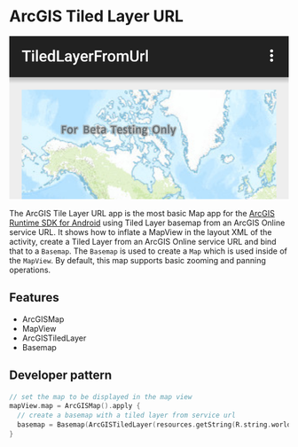 # ArcGIS Tiled Layer URL

![Tiled Layer from URL App](arcgis-tiledlayer-from-url.png)

The ArcGIS Tile Layer URL app is the most basic Map app for the [ArcGIS Runtime SDK for Android](https://developers.arcgis.com/en/android/) using Tiled Layer basemap from an ArcGIS Online service URL.  It shows how to inflate a MapView in the layout XML of the activity, create a Tiled Layer from an ArcGIS Online service URL and bind that to a `Basemap`.  The `Basemap` is used to create a `Map` which is used inside of the `MapView`.  By default, this map supports basic zooming and panning operations.

## Features
* ArcGISMap
* MapView
* ArcGISTiledLayer
* Basemap

## Developer pattern
```kotlin
// set the map to be displayed in the map view
mapView.map = ArcGISMap().apply {
  // create a basemap with a tiled layer from service url
  basemap = Basemap(ArcGISTiledLayer(resources.getString(R.string.world_topo_service)))
}
```
